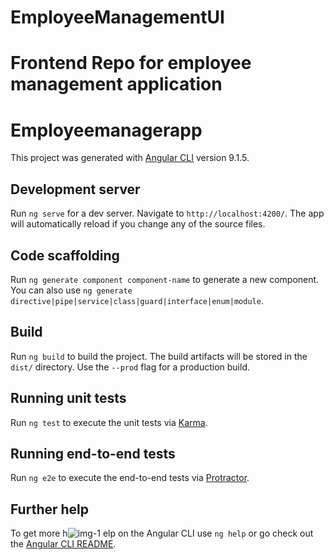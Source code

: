 # EmployeeManagementUI
Frontend Repo for employee management application
=======
# Employeemanagerapp

This project was generated with [Angular CLI](https://github.com/angular/angular-cli) version 9.1.5.

## Development server

Run `ng serve` for a dev server. Navigate to `http://localhost:4200/`. The app will automatically reload if you change any of the source files.

## Code scaffolding

Run `ng generate component component-name` to generate a new component. You can also use `ng generate directive|pipe|service|class|guard|interface|enum|module`.

## Build

Run `ng build` to build the project. The build artifacts will be stored in the `dist/` directory. Use the `--prod` flag for a production build.

## Running unit tests

Run `ng test` to execute the unit tests via [Karma](https://karma-runner.github.io).

## Running end-to-end tests

Run `ng e2e` to execute the end-to-end tests via [Protractor](http://www.protractortest.org/).

## Further help

To get more h![img-1](https://user-images.githubusercontent.com/44728029/213948915-bb81695b-ae81-4fc7-af02-32d8dad09aa3.png)
elp on the Angular CLI use `ng help` or go check out the [Angular CLI README](https://github.com/angular/angular-cli/blob/master/README.md).
